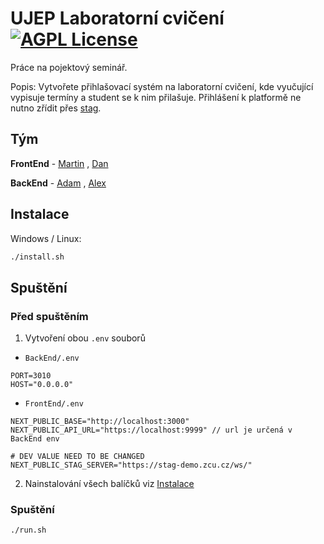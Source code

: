 # UJEP Laboratorní cvičení [![AGPL License](https://img.shields.io/badge/license-AGPL-blue.svg)](http://www.gnu.org/licenses/agpl-3.0)

Práce na pojektový seminář. 

Popis: Vytvořete přihlašovací systém na laboratorní cvičení, kde vyučující vypisuje termíny a student se k nim přilašuje. Přihlášení k platformě ne nutno zřídit přes [stag](http://stag.ujep.cz/). 


## Tým

**FrontEnd** - [Martin](https://github.com/kopytkg) , [Dan](https://github.com/DanielRiha8906)

**BackEnd** - 
[Adam](https://github.com/Midiros) , [Alex](https://github.com/Bumross)



## Instalace

Windows / Linux: 
```bash
./install.sh
```    

## Spuštění

### Před spuštěním 
1. Vytvoření obou `.env` souborů
- `BackEnd/.env`
```env
PORT=3010
HOST="0.0.0.0"
```
- `FrontEnd/.env`
```env
NEXT_PUBLIC_BASE="http://localhost:3000"
NEXT_PUBLIC_API_URL="https://localhost:9999" // url je určená v BackEnd env

# DEV VALUE NEED TO BE CHANGED
NEXT_PUBLIC_STAG_SERVER="https://stag-demo.zcu.cz/ws/"
```

2. Nainstalování všech balíčků viz [Instalace](#instalace)

### Spuštění
```bash
./run.sh
```
